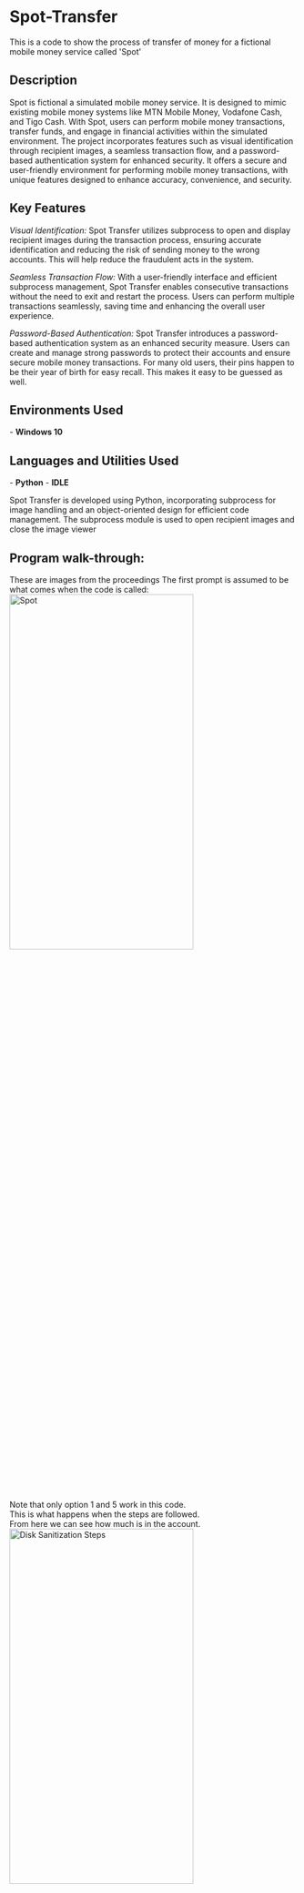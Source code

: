 # Spot-Transfer
This is a code to show the process of transfer of money for a fictional mobile money service called 'Spot'
<h2>Description</h2>
Spot is fictional a simulated mobile money service. It is designed to mimic existing mobile money systems like MTN Mobile Money, Vodafone Cash, and Tigo Cash. With Spot, users can perform mobile money transactions, transfer funds, and engage in financial activities within the simulated environment. The project incorporates features such as visual identification through recipient images, a seamless transaction flow, and a password-based authentication system for enhanced security. It offers a secure and user-friendly environment for performing mobile money transactions, with unique features designed to enhance accuracy, convenience, and security.
<br />




<h2>Key Features</h2>

*Visual Identification:* 
Spot Transfer utilizes subprocess to open and display recipient images during the transaction process, ensuring accurate identification and reducing the risk of sending money to the wrong accounts. This will help reduce the fraudulent acts in the system.

*Seamless Transaction Flow:* 
With a user-friendly interface and efficient subprocess management, Spot Transfer enables consecutive transactions without the need to exit and restart the process. Users can perform multiple transactions seamlessly, saving time and enhancing the overall user experience.

*Password-Based Authentication:* 
Spot Transfer introduces a password-based authentication system as an enhanced security measure. Users can create and manage strong passwords to protect their accounts and ensure secure mobile money transactions. For many old users, their pins happen to be their year of birth  for easy recall. This makes it easy to be guessed as well.

<h2>Environments Used </h2>
- <b>Windows 10</b>

<h2>Languages and Utilities Used</h2>
- <b>Python</b> 
- <b>IDLE</b>

Spot Transfer is developed using Python, incorporating subprocess for image handling and an object-oriented design for efficient code management. The subprocess module is used to open recipient images and close the image viewer

<h2>Program walk-through:</h2>

<p align="center">

These are images from the proceedings 
  The first prompt is assumed to be what comes when the code is called: <br/>
<img src="https://imgur.com/W8HPq8e.png" height="40%" width="80%" alt="Spot"/>
<br />
<br />
 
Note that only option 1 and 5 work in this code. <br/>
This is what happens when the steps are followed. <br/> 
From here we can see how much is in the account. <br/>
<img src="https://imgur.com/yAkbdoO.png" height="40%" width="80%" alt="Disk Sanitization Steps"/>
<br />
<br />
Following the prompt to send money, this goes on. <br/>
  Note that a picture is opened when by the image viewer and closed after some time.: <br/>
<img src="https://imgur.com/eBlm8ZW.png" height="80%" width="80%" alt="Disk Sanitization Steps"/>
<br />
<br />
A video on this will be uploaded soon

<!--
 ```diff
- text in red
+ text in green
! text in orange
# text in gray
@@ text in purple (and bold)@@
```
--!>

